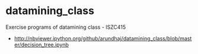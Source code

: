 # datamining_class
Exercise programs of datamining class - ISZC415

* http://nbviewer.ipython.org/github/arundhaj/datamining_class/blob/master/decision_tree.ipynb
